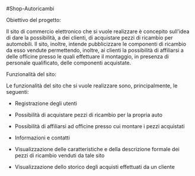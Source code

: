 #Shop-Autoricambi

Obiettivo del progetto:

Il sito di commercio elettronico che si vuole realizzare è concepito sull’idea di dare la possibilità, a dei clienti, di acquistare pezzi di ricambio per automobili. Il sito, inoltre, intende pubblicizzare le componenti di ricambio da esso vendute permettendo, inoltre, ai clienti la possibilità di affiliarsi a delle officine presso le quali effettuare il montaggio, in presenza di personale qualificato, delle componenti acquistate.


Funzionalità del sito:

Le funzionalità del sito che si vuole realizzare sono, principalmente, le seguenti:

- Registrazione degli utenti

- Possibilità di acquistare pezzi di ricambio per la propria auto

- Possibilità di affiliarsi ad officine presso cui montare i pezzi acquistati

- Informazioni e contatti

- Visualizzazione delle caratteristiche e della descrizione formale dei
   pezzi di ricambio venduti da tale sito

- Visualizzazione dello storico degli acquisti effettuati da un cliente
